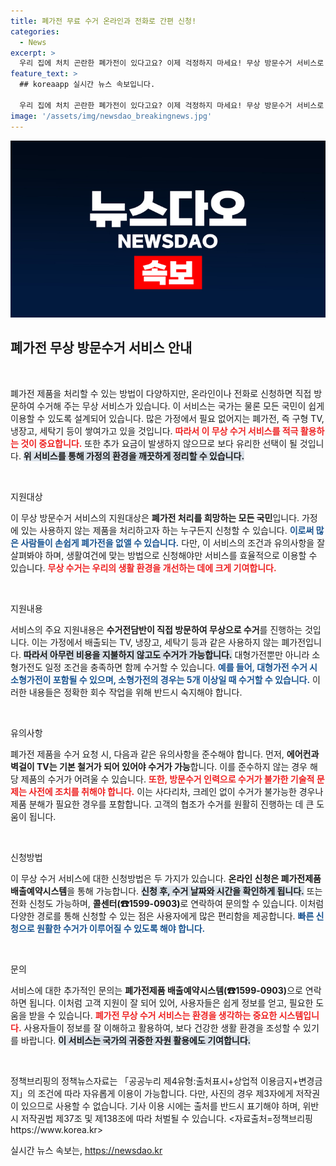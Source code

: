 ```yaml
---
title: 폐가전 무료 수거 온라인과 전화로 간편 신청!
categories:
  - News
excerpt: >
  우리 집에 처치 곤란한 폐가전이 있다고요? 이제 걱정하지 마세요! 무상 방문수거 서비스로 TV, 냉장고, 세탁기 등 사용하지 않는 가전제품을 집에서 바로 수거해 갑니다. 클릭해서 자세한 정보를 확인해보세요!
feature_text: >
  ## koreaapp 실시간 뉴스 속보입니다.

  우리 집에 처치 곤란한 폐가전이 있다고요? 이제 걱정하지 마세요! 무상 방문수거 서비스로 TV, 냉장고, 세탁기 등 사용하지 않는 가전제품을 집에서 바로 수거해 갑니다. 클릭해서 자세한 정보를 확인해보세요!
image: '/assets/img/newsdao_breakingnews.jpg'
---
```


<p><img src="/assets/img/newsdao_breakingnews.jpg" alt="koreaapp 속보" /></p>

<h2 data-ke-size="size26">폐가전 무상 방문수거 서비스 안내</h2>

<p data-ke-size="size16">&nbsp;</p>

<p>폐가전 제품을 처리할 수 있는 방법이 다양하지만, 온라인이나 전화로 신청하면 직접 방문하여 수거해 주는 무상 서비스가 있습니다. 이 서비스는 국가는 물론 모든 국민이 쉽게 이용할 수 있도록 설계되어 있습니다. 많은 가정에서 필요 없어지는 폐가전, 즉 구형 TV, 냉장고, 세탁기 등이 쌓여가고 있을 것입니다. <b><span style="color: #ee2323;">따라서 이 무상 수거 서비스를 적극 활용하는 것이 중요합니다.</span></b> 또한 추가 요금이 발생하지 않으므로 보다 유리한 선택이 될 것입니다. <b><span style="background-color: #21538527;">위 서비스를 통해 가정의 환경을 깨끗하게 정리할 수 있습니다.</span></b> </p>

<p data-ke-size="size16">&nbsp;</p>

<p>지원대상</p>

<p>이 무상 방문수거 서비스의 지원대상은 <strong>폐가전 처리를 희망하는 모든 국민</strong>입니다. 가정에 있는 사용하지 않는 제품을 처리하고자 하는 누구든지 신청할 수 있습니다. <b><span style="color: #1a5490;">이로써 많은 사람들이 손쉽게 폐가전을 없앨 수 있습니다.</span></b> 다만, 이 서비스의 조건과 유의사항을 잘 살펴봐야 하며, 생활여건에 맞는 방법으로 신청해야만 서비스를 효율적으로 이용할 수 있습니다. <b><span style="color: #ee2323;">무상 수거는 우리의 생활 환경을 개선하는 데에 크게 기여합니다.</span></b></p>

<p data-ke-size="size16">&nbsp;</p>

<p>지원내용</p>

<p>서비스의 주요 지원내용은 <strong>수거전담반이 직접 방문하여 무상으로 수거</strong>를 진행하는 것입니다. 이는 가정에서 배출되는 TV, 냉장고, 세탁기 등과 같은 사용하지 않는 폐가전입니다. <b><span style="background-color: #21538527;">따라서 아무런 비용을 지불하지 않고도 수거가 가능합니다.</span></b> 대형가전뿐만 아니라 소형가전도 일정 조건을 충족하면 함께 수거할 수 있습니다. <b><span style="color: #1a5490;">예를 들어, 대형가전 수거 시 소형가전이 포함될 수 있으며, 소형가전의 경우는 5개 이상일 때 수거할 수 있습니다.</span></b> 이러한 내용들은 정확한 회수 작업을 위해 반드시 숙지해야 합니다.</p>

<p data-ke-size="size16">&nbsp;</p>

<p>유의사항</p>

<p>폐가전 제품을 수거 요청 시, 다음과 같은 유의사항을 준수해야 합니다. 먼저, <strong>에어컨과 벽걸이 TV는 기본 철거가 되어 있어야 수거가 가능</strong>합니다. 이를 준수하지 않는 경우 해당 제품의 수거가 어려울 수 있습니다. <b><span style="color: #ee2323;">또한, 방문수거 인력으로 수거가 불가한 기술적 문제는 사전에 조치를 취해야 합니다.</span></b> 이는 사다리차, 크레인 없이 수거가 불가능한 경우나 제품 분해가 필요한 경우를 포함합니다. 고객의 협조가 수거를 원활히 진행하는 데 큰 도움이 됩니다.</p>

<p data-ke-size="size16">&nbsp;</p>

<p>신청방법</p>

<p>이 무상 수거 서비스에 대한 신청방법은 두 가지가 있습니다. <strong>온라인 신청은 폐가전제품 배출예약시스템</strong>을 통해 가능합니다. <b><span style="background-color: #21538527;">신청 후, 수거 날짜와 시간을 확인하게 됩니다.</span></b> 또는 전화 신청도 가능하며, <strong>콜센터(☎1599-0903)</strong>로 연락하여 문의할 수 있습니다. 이처럼 다양한 경로를 통해 신청할 수 있는 점은 사용자에게 많은 편리함을 제공합니다. <b><span style="color: #1a5490;">빠른 신청으로 원활한 수거가 이루어질 수 있도록 해야 합니다.</span></b></p>

<p data-ke-size="size16">&nbsp;</p>

<p>문의</p>

<p>서비스에 대한 추가적인 문의는 <strong>폐가전제품 배출예약시스템(☎1599-0903)</strong>으로 연락하면 됩니다. 이처럼 고객 지원이 잘 되어 있어, 사용자들은 쉽게 정보를 얻고, 필요한 도움을 받을 수 있습니다. <b><span style="color: #ee2323;">폐가전 무상 수거 서비스는 환경을 생각하는 중요한 시스템입니다.</span></b> 사용자들이 정보를 잘 이해하고 활용하여, 보다 건강한 생활 환경을 조성할 수 있기를 바랍니다. <b><span style="background-color: #21538527;">이 서비스는 국가의 귀중한 자원 활용에도 기여합니다.</span></b> </p>

<p data-ke-size="size16">&nbsp;</p>

<p>정책브리핑의 정책뉴스자료는 「공공누리 제4유형:출처표시+상업적 이용금지+변경금지」의 조건에 따라 자유롭게 이용이 가능합니다. 다만, 사진의 경우 제3자에게 저작권이 있으므로 사용할 수 없습니다. 기사 이용 시에는 출처를 반드시 표기해야 하며, 위반 시 저작권법 제37조 및 제138조에 따라 처벌될 수 있습니다. &lt;자료출처=정책브리핑 https://www.korea.kr></p>
실시간 뉴스 속보는, <a href="https://newsdao.kr" rel="dofollow">https://newsdao.kr</a>


